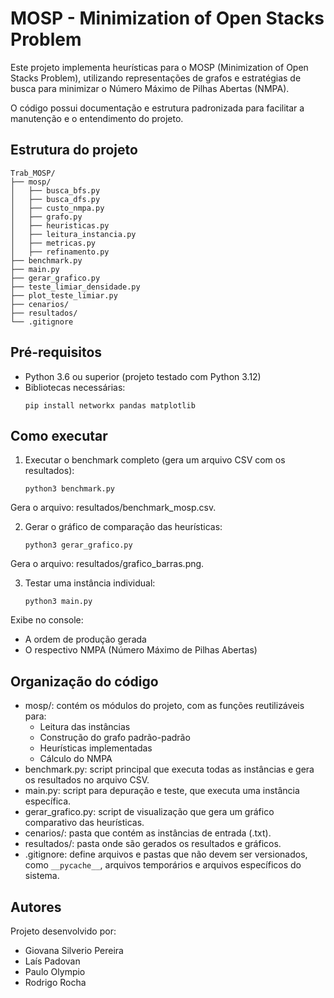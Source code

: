 # MOSP - Minimization of Open Stacks Problem

Este projeto implementa heurísticas para o MOSP (Minimization of Open Stacks Problem), utilizando representações de grafos e estratégias de busca para minimizar o Número Máximo de Pilhas Abertas (NMPA).

O código possui documentação e estrutura padronizada para facilitar a manutenção e o entendimento do projeto.

## Estrutura do projeto
```
Trab_MOSP/
├── mosp/                   
│   ├── busca_bfs.py
│   ├── busca_dfs.py
│   ├── custo_nmpa.py
│   ├── grafo.py
│   ├── heuristicas.py
│   ├── leitura_instancia.py
│   ├── metricas.py
│   ├── refinamento.py
├── benchmark.py            
├── main.py                 
├── gerar_grafico.py
├── teste_limiar_densidade.py
├── plot_teste_limiar.py   
├── cenarios/               
├── resultados/             
└── .gitignore
```

## Pré-requisitos

- Python 3.6 ou superior (projeto testado com Python 3.12)
- Bibliotecas necessárias:
  ```
  pip install networkx pandas matplotlib
  ```
  
## Como executar

1. Executar o benchmark completo (gera um arquivo CSV com os resultados):
   ```
   python3 benchmark.py
   ```
Gera o arquivo: resultados/benchmark_mosp.csv.

2. Gerar o gráfico de comparação das heurísticas:
   ```
   python3 gerar_grafico.py
   ```
Gera o arquivo: resultados/grafico_barras.png.

3. Testar uma instância individual:
   ```
   python3 main.py
   ```
Exibe no console:
- A ordem de produção gerada
- O respectivo NMPA (Número Máximo de Pilhas Abertas)

## Organização do código
- mosp/: contém os módulos do projeto, com as funções reutilizáveis para:
  - Leitura das instâncias
  - Construção do grafo padrão-padrão
  - Heurísticas implementadas
  - Cálculo do NMPA
- benchmark.py: script principal que executa todas as instâncias e gera os resultados no arquivo CSV.
- main.py: script para depuração e teste, que executa uma instância específica.
- gerar_grafico.py: script de visualização que gera um gráfico comparativo das heurísticas.
- cenarios/: pasta que contém as instâncias de entrada (.txt).
- resultados/: pasta onde são gerados os resultados e gráficos.
- .gitignore: define arquivos e pastas que não devem ser versionados, como `__pycache__`, arquivos temporários e arquivos específicos do sistema.

## Autores

Projeto desenvolvido por:
- Giovana Silverio Pereira
- Laís Padovan
- Paulo Olympio
- Rodrigo Rocha
